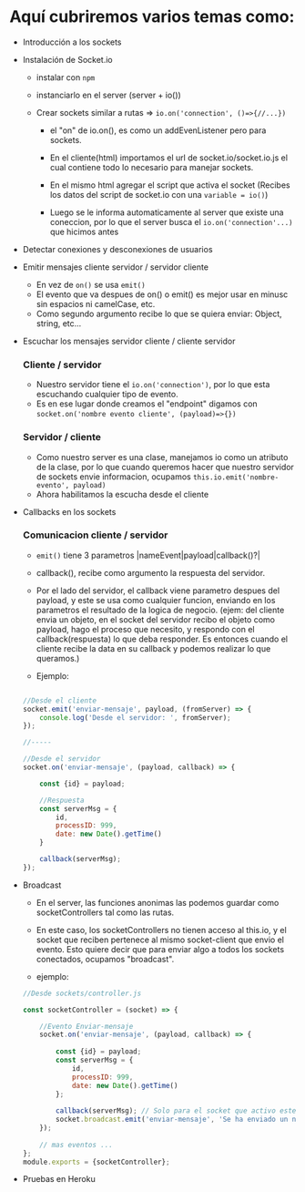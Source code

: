 # Aquí cubriremos varios temas como: 

* Introducción a los sockets
* Instalación de Socket.io
    * instalar con ```npm```
    * instanciarlo en el server (server + io())
    
    * Crear sockets similar a rutas => ```io.on('connection', ()=>{//...})```
        * el "on" de io.on(), es como un addEvenListener pero para sockets.
        
        * En el cliente(html) importamos el url de socket.io/socket.io.js
        el cual contiene todo lo necesario para manejar sockets.

        * En el mismo html agregar el script que activa el socket
        (Recibes los datos del script de socket.io con una ```variable = io()```)

        * Luego se le informa automaticamente al server que existe una coneccion,
        por lo que el server busca el ```io.on('connection'...)``` que hicimos antes
        
* Detectar conexiones y desconexiones de usuarios
* Emitir mensajes cliente servidor / servidor cliente
    * En vez de ```on()``` se usa ```emit()```
    * El evento que va despues de on() o emit() es mejor usar en minusc sin espacios
    ni camelCase, etc.
    * Como segundo argumento recibe lo que se quiera enviar: Object, string, etc...

* Escuchar los mensajes servidor cliente / cliente servidor

    ### Cliente / servidor
    * Nuestro servidor tiene el ```io.on('connection')```, por lo que esta escuchando
    cualquier tipo de evento.
    * Es en ese lugar donde creamos el "endpoint" digamos con ```socket.on('nombre evento cliente', (payload)=>{})```

    ### Servidor / cliente
    * Como nuestro server es una clase, manejamos io como un atributo de la clase, por lo que
    cuando queremos hacer que nuestro servidor de sockets envie informacion, ocupamos 
    ```this.io.emit('nombre-evento', payload)```
    * Ahora habilitamos la escucha desde el cliente

* Callbacks en los sockets
    ### Comunicacion cliente / servidor
    * ```emit()``` tiene 3 parametros |nameEvent|payload|callback()?|
    * callback(), recibe como argumento la respuesta del servidor.
    * Por el lado del servidor, el callback viene parametro despues del payload, y este
    se usa como cualquier funcion, enviando en los parametros el resultado de la logica de negocio. (ejem: del cliente envia un objeto, en el socket del servidor recibo el objeto como payload, hago el proceso que necesito, y respondo con el callback(respuesta) lo que deba responder. Es entonces cuando el cliente recibe la data en su callback y podemos realizar lo que queramos.)

    * Ejemplo:
    ~~~JavaScript
    
    //Desde el cliente
    socket.emit('enviar-mensaje', payload, (fromServer) => {
        console.log('Desde el servidor: ', fromServer);
    });

    //-----

    //Desde el servidor
    socket.on('enviar-mensaje', (payload, callback) => {

        const {id} = payload;

        //Respuesta
        const serverMsg = {
            id,
            processID: 999,
            date: new Date().getTime()
        }

        callback(serverMsg);
    });
    ~~~
* Broadcast
    * En el server, las funciones anonimas las podemos guardar como socketControllers tal como
    las rutas.
    * En este caso, los socketControllers no tienen acceso al this.io, y el socket que reciben pertenece al mismo socket-client que envio el evento.
    Esto quiere decir que para enviar algo a todos los sockets conectados, ocupamos "broadcast".

    * ejemplo:
    ~~~JavaScript
    //Desde sockets/controller.js

    const socketController = (socket) => {
    
        //Evento Enviar-mensaje
        socket.on('enviar-mensaje', (payload, callback) => {
            
            const {id} = payload;
            const serverMsg = {
                id,
                processID: 999,
                date: new Date().getTime()
            };
            
            callback(serverMsg); // Solo para el socket que activo este evento
            socket.broadcast.emit('enviar-mensaje', 'Se ha enviado un nuevo archivo!'); // => Emite a todos los sockets Client
        });
        
        // mas eventos ...
    };
    module.exports = {socketController};
    ~~~


* Pruebas en Heroku